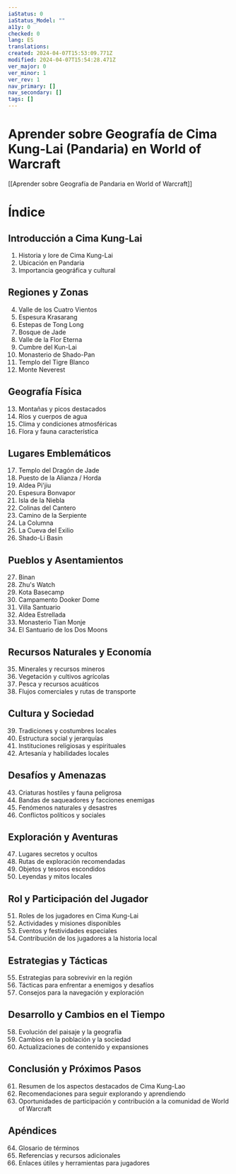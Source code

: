 ```yaml
---
iaStatus: 0
iaStatus_Model: ""
a11y: 0
checked: 0
lang: ES
translations: 
created: 2024-04-07T15:53:09.771Z
modified: 2024-04-07T15:54:28.471Z
ver_major: 0
ver_minor: 1
ver_rev: 1
nav_primary: []
nav_secondary: []
tags: []
---
```

# Aprender sobre Geografía de Cima Kung-Lai (Pandaria) en World of Warcraft

[[Aprender sobre Geografía de Pandaria en World of Warcraft]]


# Índice

## Introducción a Cima Kung-Lai
1. Historia y lore de Cima Kung-Lai
2. Ubicación en Pandaria
3. Importancia geográfica y cultural

## Regiones y Zonas
4. Valle de los Cuatro Vientos
5. Espesura Krasarang
6. Estepas de Tong Long
7. Bosque de Jade
8. Valle de la Flor Eterna
9. Cumbre del Kun-Lai
10. Monasterio de Shado-Pan
11. Templo del Tigre Blanco
12. Monte Neverest

## Geografía Física
13. Montañas y picos destacados
14. Ríos y cuerpos de agua
15. Clima y condiciones atmosféricas
16. Flora y fauna característica

## Lugares Emblemáticos
17. Templo del Dragón de Jade
18. Puesto de la Alianza / Horda
19. Aldea Pi'jiu
20. Espesura Bonvapor
21. Isla de la Niebla
22. Colinas del Cantero
23. Camino de la Serpiente
24. La Columna
25. La Cueva del Exilio
26. Shado-Li Basin

## Pueblos y Asentamientos
27. Binan
28. Zhu's Watch
29. Kota Basecamp
30. Campamento Dooker Dome
31. Villa Santuario
32. Aldea Estrellada
33. Monasterio Tian Monje
34. El Santuario de los Dos Moons

## Recursos Naturales y Economía
35. Minerales y recursos mineros
36. Vegetación y cultivos agrícolas
37. Pesca y recursos acuáticos
38. Flujos comerciales y rutas de transporte

## Cultura y Sociedad
39. Tradiciones y costumbres locales
40. Estructura social y jerarquías
41. Instituciones religiosas y espirituales
42. Artesanía y habilidades locales

## Desafíos y Amenazas
43. Criaturas hostiles y fauna peligrosa
44. Bandas de saqueadores y facciones enemigas
45. Fenómenos naturales y desastres
46. Conflictos políticos y sociales

## Exploración y Aventuras
47. Lugares secretos y ocultos
48. Rutas de exploración recomendadas
49. Objetos y tesoros escondidos
50. Leyendas y mitos locales

## Rol y Participación del Jugador
51. Roles de los jugadores en Cima Kung-Lai
52. Actividades y misiones disponibles
53. Eventos y festividades especiales
54. Contribución de los jugadores a la historia local

## Estrategias y Tácticas
55. Estrategias para sobrevivir en la región
56. Tácticas para enfrentar a enemigos y desafíos
57. Consejos para la navegación y exploración

## Desarrollo y Cambios en el Tiempo
58. Evolución del paisaje y la geografía
59. Cambios en la población y la sociedad
60. Actualizaciones de contenido y expansiones

## Conclusión y Próximos Pasos
61. Resumen de los aspectos destacados de Cima Kung-Lao
62. Recomendaciones para seguir explorando y aprendiendo
63. Oportunidades de participación y contribución a la comunidad de World of Warcraft

## Apéndices
64. Glosario de términos
65. Referencias y recursos adicionales
66. Enlaces útiles y herramientas para jugadores
